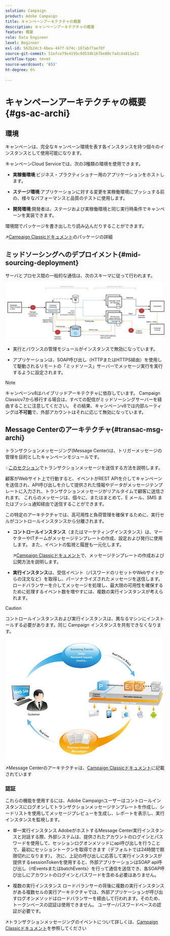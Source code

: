 ```yaml
---
solution: Campaign
product: Adobe Campaign
title: キャンペーンアーキテクチャの概要
description: キャンペーンアーキテクチャの概要
feature: 概要
role: Data Engineer
level: Beginner
exl-id: 562b24c3-6bea-447f-b74c-187ab77ae78f
source-git-commit: 51efce79e4195c9d53db167be80c7adcda811e21
workflow-type: tm+mt
source-wordcount: '653'
ht-degree: 6%

---
```


# キャンペーンアーキテクチャの概要{#gs-ac-archi}

## 環境

キャンペーンは、完全なキャンペーン環境を表す各インスタンスを持つ個々のインスタンスとして使用可能になります。

キャンペーンCloud Serviceでは、次の3種類の環境を使用できます。

* **実稼働環境**:ビジネス・プラクティショナー用のアプリケーションをホストします。

* **ステージ環境**:アプリケーションに対する変更を実稼働環境にプッシュする前の、様々なパフォーマンスと品質のテストに使用します。

* **開発環境**:開発者は、ステージおよび実稼働環境と同じ実行時条件でキャンペーンを実装できます。

環境間でパッケージを書き出したり読み込んだりすることができます。

:arrow_upper_right:[Campaign Classicドキュメント](https://experienceleague.adobe.com/docs/campaign-classic/using/getting-started/administration-basics/working-with-data-packages.html)のパッケージの詳細

## ミッドソーシングへのデプロイメント{#mid-sourcing-deployment}

サーバとプロセス間の一般的な通信は、次のスキーマに従って行われます。

![](assets/architecture.png)

* 実行とバウンスの管理モジュールがインスタンスで無効になっています。

* アプリケーションは、SOAP呼び出し（HTTPまたはHTTPS経由）を使用して駆動されるリモートの「ミッドソース」サーバーでメッセージ実行を実行するように設定されます。

>[!NOTE]
>
> キャンペーンv8はハイブリッドアーキテクチャに依存しています。 Campaign Classicv7から移行する場合は、すべての配信がミッドソーシングサーバーを経由することに注意してください。
> その結果、キャンペーンv8では内部ルーティングは&#x200B;**不可能**&#x200B;で、外部アカウントはそれに応じて無効になっています。


## Message Centerのアーキテクチャ{#transac-msg-archi}

トランザクションメッセージング(Message Center)は、トリガーメッセージの管理を目的としたキャンペーンモジュールです。

:bulb:[このセクション](../send/transactional.md)でトランザクションメッセージを送信する方法を説明します。

顧客がWebサイト上で行動すると、イベントがREST APIを介してキャンペーンを送信され、API呼び出しを介して提供された情報やデータがメッセージテンプレートに入力され、トランザクションメッセージがリアルタイムで顧客に送信されます。 これらのメッセージは、個々に、またはまとめて、E メール、SMS またはプッシュ通知経由で送信することができます。

この特定のアーキテクチャでは、高可用性と負荷管理を確保するために、実行セルがコントロールインスタンスから分離されます。

* **コントロールインスタンス**（またはマーケティングインスタンス）は、マーケターやITチームがメッセージテンプレートの作成、設定および発行に使用します。 また、イベントの監視と履歴も一元化します。

   :arrow_upper_right:[Campaign Classicドキュメント](https://experienceleague.adobe.com/docs/campaign-classic/using/transactional-messaging/message-templates/introduction.html?lang=en#transactional-messaging)で、メッセージテンプレートの作成および公開方法を説明します。

* **実行インスタンス**&#x200B;は、受信イベント（パスワードのリセットやWebサイトからの注文など）を取得し、パーソナライズされたメッセージを送信します。 ロードバランサーを介してメッセージを処理し、最大限の可用性を確保するために処理するイベント数を増やすには、複数の実行インスタンスが考えられます。

>[!CAUTION]
>
>コントロールインスタンスおよび実行インスタンスは、異なるマシンにインストールする必要があります。同じ Campaign インスタンスを共有できなくなります。

![](assets/messagecenter_diagram.png)

:arrow_upper_right:Message Centerのアーキテクチャは、[Campaign Classicドキュメント](https://experienceleague.adobe.com/docs/campaign-classic/using/transactional-messaging/introduction/transactional-messaging-architecture.html?lang=en#transactional-messaging)に記載されています


### 認証

これらの機能を使用するには、Adobe Campaignユーザーはコントロールインスタンスにログオンしてトランザクションメッセージテンプレートを作成し、シードリストを使用してメッセージプレビューを生成し、レポートを表示し、実行インスタンスを監視します。

* 単一実行インスタンス
AdobeがホストするMessage Center実行インスタンスと対話する際、外部システムは、提供されたアカウントのログインとパスワードを使用して、セッションログオンメソッドにapi呼び出しを行うことで、最初にセッショントークンを取得できます（デフォルトでは24時間で期限切れになります）。
次に、上記の呼び出しに応答して実行インスタンスが提供するsessionTokenを使用すると、外部アプリケーションはSOAP api呼び出し（rtEventsまたはbatchEvents）を行って通信を送信でき、各SOAP呼び出しにアカウントのログインとパスワードを含める必要はありません。

* 複数の実行インスタンス
ロードバランサーの背後に複数の実行インスタンスがある複数セルの実行アーキテクチャでは、外部アプリケーションが呼び出すログオンメソッドはロードバランサーを経由して行われます。そのため、トークンベースの認証は使用できません。 ユーザー/パスワードベースの認証が必要です。

:arrow_upper_right:トランザクションメッセージングのイベントについて詳しくは、[Campaign Classicドキュメント](https://experienceleague.corp.adobe.com/docs/campaign-classic/using/transactional-messaging/introduction/event-description.html?lang=en#about-transactional-messaging-datamodel)を参照してください